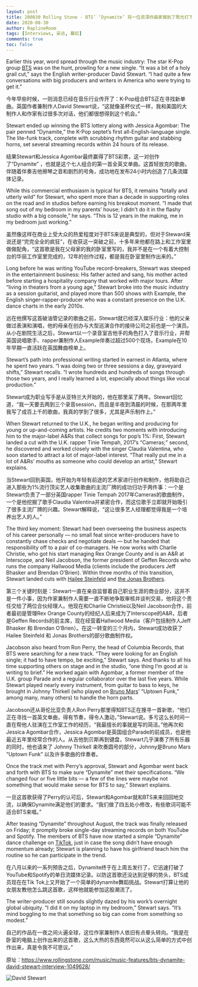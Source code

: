 ```yaml
---
layout: post
title: 200830 Rolling Stone - BTS’ ‘Dynamite’ 将一位资深作曲家推到了聚光灯下
date: 2020-08-30
author: RaplineRoom
tags: [Interviews, 采访, 幕后]
comments: true
toc: false
---
```


Earlier this year, word spread through the music industry: The star K-Pop group [BTS](https://www.rollingstone.com/t/bts/) was on the hunt, prowling for a new single. “It was a bit of a holy grail cut,” says the English writer-producer David Stewart. “I had quite a few conversations with big producers and writers in America who were trying to get it.”

今年早些时候，一则消息已经在音乐行业传开了：K-Pop组合BTS正在寻找新单曲。英国作者兼制作人David Stewart说，“这就像圣杯仪式一样，我和美国的大制作人和作家有过很多次对话，他们都很想得到这个机会。”

Stewart ended up winning the BTS lottery along with Jessica Agombar: The pair penned “Dynamite,” the K-Pop septet’s first all-English-language single. The lite-funk track, complete with scrubbing rhythm guitar and stabbing horns, set several streaming records within 24 hours of its release. 

结果Stewart和Jessica Agombar最终赢得了BTS彩票，这一对创作了“Dynamite” ，也就是这个七人组合的第一首全英文单曲。这首轻放克的歌曲，伴随着伴奏吉他擦琴之音和剧烈的号角，成功地在发布24小时内创造了几条流媒体记录。

While this commercial enthusiasm is typical for BTS, it remains “totally and utterly wild” for Stewart, who spent more than a decade in supporting roles on the road and in studios before earning his breakout moment. “I made that song out of my bedroom in my parents’ house; I didn’t do it in the flashy studio with a big console,” he says. “This is 12 years in the making, me in my bedroom just working.” 

虽然像这样在商业上受大众的热爱程度对于BTS来说是典型的，但对于Steward来说还是“完完全全的疯狂”，在收获这一突破之前，十多年来他都在路上和工作室里做做配角，“这首歌是我在父母家的我的卧室里写的，我并不是在一个有着大控制台的华丽工作室里完成的，12年的创作过程，都是我在卧室里制作出来的。”

Long before he was writing YouTube record-breakers, Stewart was steeped in the entertainment business: His father acted and sang, his mother acted before starting a hospitality company that worked with major tours. After “living in theaters from a young age,” Stewart broke into the music industry as a session guitarist, and played more than 500 shows with Example, the English singer-rapper-producer who was a constant presence on the U.K. dance charts in the early 2010s. 

远在他撰写这首破油管记录的歌曲之前，Stewart就已经深入娱乐行业：他的父亲做过表演和演唱，他的母亲在创办与大型巡演合作的接待公司之前也是一个演员。从小在剧院生活之后，Stewart以一个录音室吉他手的角色打入了音乐行业，并帮英国说唱歌手、rapper兼制作人Example伴奏过超过500个现场，Example在10年早期一直活跃在英国舞曲榜单上。

Stewart’s path into professional writing started in earnest in Atlanta, where he spent two years. “I was doing two or three sessions a day, graveyard shifts,” Stewart recalls. “I wrote hundreds and hundreds of songs through those two years, and I really learned a lot, especially about things like vocal production.”

Stewart成为职业写手是从亚特兰大开始的，他在那里呆了两年。Stewart回忆道，“我一天要去两到三个录音session，而且是半夜到清晨的时候，在那两年里我写了成百上千的歌曲，我真的学到了很多，尤其是声乐制作上。”

When Stewart returned to the U.K., he began writing and producing for young or up-and-coming artists. He credits two moments with introducing him to the major-label A&Rs that collect songs for pop’s 1%: First, Stewart landed a cut with the U.K. rapper Tinie Tempah, 2017’s “Cameras;” second, he discovered and worked closely with the singer Claudia Valentina, who soon started to attract a lot of major-label interest. “That really put me in a lot of A&Rs’ mouths as someone who could develop an artist,” Stewart explains.

当Stewart回到英国，他开始为年轻有前途的艺术家进行创作和制作，他将助自己进入那些为1%流行顶尖艺人收集歌曲的主流厂牌的成功归功于两件事：一个是Stewart负责了一部分英国rapper Tinie Tempah 2017年Cameras的歌曲制作，一个是他挖掘了歌手Claudia Valentina并紧密合作，而这位歌手立即就开始吸引了很多主流厂牌的兴趣。Stewart解释说，“这让很多艺人经理都觉得我是一个培养出艺人的人。”

The third key moment: Stewart had been overseeing the business aspects of his career personally — no small feat since writer-producers have to constantly chase checks and negotiate deals — but he handed that responsibility off to a pair of co-managers. He now works with Charlie Christie, who got his start managing Rex Orange County and is an A&R at Interscope, and Neil Jacobson, the former president of Geffen Records who runs the company Hallwood Media (clients include the producers Jeff Bhasker and Brendan O’Brien). Within three months of this transition, Stewart landed cuts with [Hailee Steinfeld](https://www.rollingstone.com/t/hailee-steinfeld/) and [the Jonas Brothers](https://www.rollingstone.com/t/the-jonas-brothers/).

第三个关键时刻是：Stewart一直在亲自监督着自己职业生涯的商业部分，这并不是一件小事，因为作家兼制作人需要一直不断地争取审核并谈判交易，他将这个责任交给了两位合伙经理人。他现在和Charlie Christie以及Neil Jacobson合作，前者最初是管理Rex Orange County的经纪人后来成为了Interscope的A&R，后者是Geffen Records的前主席，现在经营着Hallwood Media（客户包括制作人Jeff Bhasker 和 Brendan O’Brien）。在这一转变的三个月内，Stewart成功收获了Hailee Steinfeld 和 Jonas Brothers的部分歌曲制作权。

Jacobson also heard from Ron Perry, the head of Columbia Records, that BTS were searching for a new track. “They were looking for an English single; it had to have tempo, be exciting,” Stewart says. And thanks to all his time supporting others on stage and in the studio, “one thing I’m good at is writing to brief.” He worked again with Agombar, a former member of the U.K. group Parade and a regular collaborator over the last five years. While Stewart played nearly every instrument, from guitar to bass to keys, he brought in Johnny Thirkell (who played on [Bruno Mars](https://www.rollingstone.com/t/bruno-mars/)’ “Uptown Funk,” among many, many others) to handle the horn parts. 

Jacobson还从哥伦比亚负责人Ron Perry那里得知BTS正在搜寻一首新歌，“他们正在寻找一首英文单曲，得有节奏，得令人激动，”Stewart说。多亏这么长时间一直在帮他人驻演在工作室工作的经历，“我最擅长的事就是写的简洁。”他再次和Jessica Agombar合作，Jessica Agombar是英国组合Parade的前成员，也是他最近五年里经常合作的人。从吉他到贝斯再到键盘，Stewart几乎演奏了所有乐器的同时，他也请来了 Johnny Thirkell 来吹奏圆号的部分，Johnny是Bruno Mars “Uptown Funk” 以及许多歌曲的伴奏者。

Once the track met with Perry’s approval, Stewart and Agombar went back and forth with BTS to make sure “Dynamite” met their specifications. “We changed four or five little bits — a few of the lines were maybe not something that would make sense for BTS to say,” Stewart explains.

一旦这首歌获得了Perry的认可后，Stewart和Agombar就和BTS来来回回地交流，以确保Dynamite满足他们的要求。“我们做了四五处小修改，有些歌词可能不适合BTS来唱。”

After teasing “Dynamite” throughout August, the track was finally released on Friday; it promptly broke single-day streaming records on both YouTube and Spotify. The members of BTS have now started a simple “Dynamite” dance challenge on [TikTok](https://www.rollingstone.com/t/tiktok/), just in case the song didn’t have enough momentum already; Stewart is planning to have his girlfriend teach him the routine so he can participate in the trend.

在八月以来的一系列预告之后，Dynamite终于在上周五发行了，它迅速打破了YouTube和Spotify的单日流媒体记录。以防这首歌还没达到足够的势头，BTS成员现在在Tik Tok上又开始了一个简单的dynamite舞蹈挑战。Stewart打算让他的女朋友教他怎么跳这首歌，这样他就能参加这股潮流了。

The writer-producer still sounds slightly dazed by his work’s overnight global ubiquity. “I did it on my laptop in my bedroom,” Stewart says. “It’s mind boggling to me that something so big can come from something so modest.”

自己的作品在一夜之间火遍全球，这位作家兼制作人依旧有点晕头转向。“我是在卧室的电脑上创作出来的这首歌，这么大热的东西竟然可以从这么简单的方式中创作出来，真是令我不可思议。”

原址：https://www.rollingstone.com/music/music-features/bts-dynamite-david-stewart-interview-1049628/

![David Stewart](https://tva1.sinaimg.cn/large/007S8ZIlgy1gi9vekfveej30ci08caae.jpg)